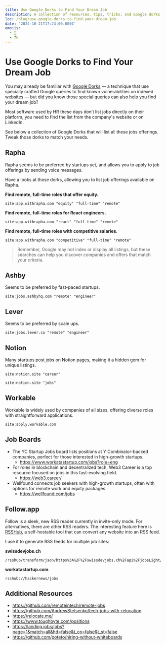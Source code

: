 ```yaml
---
title: Use Google Dorks to Find Your Dream Job
description: A collection of resources, tips, tricks, and Google dorks to help you find your dream job in IT.
loc: /blog/use-google-dorks-to-find-your-dream-job
date: '2024-10-21T17:23:00.000Z'
emojis:
  - 💼
  - 🌎
---
```


# Use Google Dorks to Find Your Dream Job

You may already be familiar with [Google Dorks](https://wikipedia.org/wiki/Google_hacking) — a technique that use specially crafted Google queries to find known vulnerabilities on indexed websites — but did you know those special queries can also help you find your dream job?

Most software used by HR these days don’t list jobs directly on their platform, you need to find the list from the company's website or on LinkedIn.

See below a collection of Google Dorks that will list all these jobs offerings. Tweak those dorks to match your needs.

## Rapha

Rapha seems to be preferred by startups yet, and allows you to apply to job offerings by sending voice messages.

Have a looks at those dorks, allowing you to list job offerings available on Rapha.

**Find remote, full-time roles that offer equity.**

```text
site:app.withrapha.com "equity" "full-time" "remote"
```

**Find remote, full-time roles for React engineers.**

```text
site:app.withrapha.com "react" "full-time" "remote"
```

**Find remote, full-time roles with competitive salaries.**

```text
site:app.withrapha.com "competitive" "full-time" "remote"
```

> Remember, Google may not index or display all listings, but these searches can help you discover companies and offers that match your criteria.

## Ashby

Seems to be preferred by fast-paced startups.

```text
site:jobs.ashbyhq.com "remote" "engineer"
```

## Lever

Seems to be preferred by scale ups.

```text
site:jobs.lever.co "remote" "engineer"
```

## Notion

Many startups post jobs on Notion pages, making it a hidden gem for unique listings.

```text
site:notion.site "career"
```

```text
site:notion.site "jobs"
```

## Workable

Workable is widely used by companies of all sizes, offering diverse roles with straightforward applications.

```text
site:apply.workable.com
```

## Job Boards

- The YC Startup Jobs board lists positions at Y Combinator-backed companies, perfect for those interested in high-growth startups.
  * <https://www.workatastartup.com/jobs?role=eng>
- For roles in blockchain and decentralized tech, Web3 Career is a top resource focused on jobs in this fast-evolving field.
  * <https://web3.career/>
- Wellfound connects job seekers with high-growth startups, often with options for remote work and equity packages.
  * <https://wellfound.com/jobs>

## Follow\.app

Follow is a sleek, new RSS reader currently in invite-only mode. For alternatives, there are other RSS readers. The interesting feature here is [RSSHub](https://docs.rsshub.app/), a self-hostable tool that can convert any website into an RSS feed.

I use it to generate RSS feeds for multiple job sites:

**swissdevjobs.ch**

```text
/rsshub/transform/json/https%3A%2F%2Fswissdevjobs.ch%2Fapi%2FjobsLight/title=Swiss%20IT%20Jobs&itemTitle=name&itemLink=jobUrl&itemLinkPrefix=https%3A%2F%2Fswissdevjobs.ch%2Fjobs%2F&itemPubDate=activeFrom&itemDesc=language
```

**workatastartup.com**

```text
rsshub://hackernews/jobs
```

## Additional Resources

- <https://github.com/remoteintech/remote-jobs>
- <https://github.com/AndrewStetsenko/tech-jobs-with-relocation>
- <https://relocate.me/>
- <https://www.toughbyte.com/positions>
- <https://landing.jobs/jobs?page=1&match=all&hd=false&t_co=false&t_st=false>
- <https://github.com/poteto/hiring-without-whiteboards>
